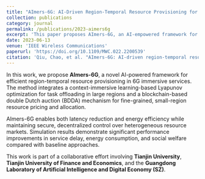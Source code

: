 ```yaml
---
title: "AImers-6G: AI-Driven Region-Temporal Resource Provisioning for 6G Immersive Services"
collection: publications
category: journal
permalink: /publications/2023-aimers6g
excerpt: 'This paper proposes AImers-6G, an AI-empowered framework for efficient and secure resource provisioning in 6G immersive service environments using context-immersive learning and blockchain-based auctions.'
date: 2023-06-13
venue: 'IEEE Wireless Communications'
paperurl: 'https://doi.org/10.1109/MWC.022.2200539'
citation: 'Qiu, Chao, et al. "AImers-6G: AI-driven region-temporal resource provisioning for 6G immersive services." IEEE Wireless Communications 30.3 (2023): 196-203.'
---
```


In this work, we propose **AImers-6G**, a novel AI-powered framework for efficient region-temporal resource provisioning in 6G immersive services. The method integrates a context-immersive learning-based Lyapunov optimization for task offloading in large regions and a blockchain-based double Dutch auction (BDDA) mechanism for fine-grained, small-region resource pricing and allocation.

AImers-6G enables both latency reduction and energy efficiency while maintaining secure, decentralized control over heterogeneous resource markets. Simulation results demonstrate significant performance improvements in service delay, energy consumption, and social welfare compared with baseline approaches.

This work is part of a collaborative effort involving **Tianjin University**, **Tianjin University of Finance and Economics**, and the **Guangdong Laboratory of Artificial Intelligence and Digital Economy (SZ)**.
